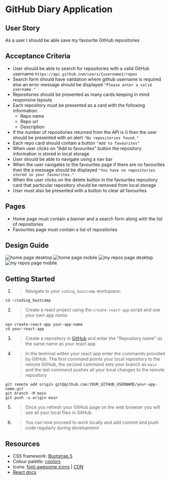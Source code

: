 # GitHub Diary Application

## User Story

As a user I should be able save my favourite GitHub repositories

## Acceptance Criteria

- User should be able to search for repositories with a valid GitHub username `https://api.github.com/users/{username}/repos`
- Search form should have validation where github username is required else an error message should be displayed `"Please enter a valid username."`
- Repositories should be presented as many cards keeping in mind responsive layouts
- Each repository must be presented as a card with the following information:
  - Repo name
  - Repo url
  - Description
- If the number of repositories returned from the API is 0 then the user should be presented with an alert `"No repositories found."`
- Each repo card should contain a button `"Add to favourites"`
- When user clicks on "Add to favourites" button the repository information is stored in local storage
- User should be able to navigate using a nav bar
- When the user navigates to the favourites page if there are no favourites then the a message should be displayed `"You have no repositories stored in your favourites."`
- When the user clicks on the delete button in the favourites repository card that particular repository should be removed from local storage
- User must also be presented with a button to clear all favourites

## Pages

- Home page must contain a banner and a search form along with the list of repositories
- Favourites page must contain a list of repositories

## Design Guide

![home page desktop](./home-page-desktop.png)
![home page mobile](./home-page-mobile.png)
![my repos page desktop](./my-repos-page-desktop.png)
![my repos page mobile](./my-repos-page-mobile.png)

## Getting Started

1. > Navigate to your `coding_bootcamp` workspace:

```
cd ~/coding_bootcamp
```

2. > Create a react project using the `create-react-app` script and use your own app name:

```
npx create-react-app your-app-name
cd your-react-app
```

3. > Create a repository in [GitHub](https://github.com/new) and enter the "Repository name" as the same name as your react app.

4. > In the terminal within your react app enter the commands provided by GitHub. The first command points your local repository to the remote GitHub, the second command sets your branch as `main` and the last command pushes all your local changes to the remote repository

```
git remote add origin git@github.com:YOUR_GITHUB_USERNAME/your-app-name.git
git branch -M main
git push -u origin main
```

5. > Once you refresh your GitHub page on the web browser you will see all your local files in GitHub.

6. > You can now proceed to work locally and add commit and push code regularly during development

## Resources

- CSS framework: [Bootstrap 5](https://getbootstrap.com/docs/5.3/getting-started/introduction/)
- Colour palette: [coolors](https://coolors.co/)
- Icons: [font-awesome icons](https://fontawesome.com/icons) | [CDN](https://cdnjs.com/libraries/font-awesome)
- [React docs](https://beta.reactjs.org/)
